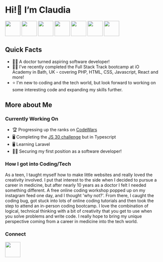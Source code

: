 # <b>Hi!</b>👋 I’m Claudia

<img style="height:50px;" src="https://cdn.jsdelivr.net/gh/devicons/devicon@latest/icons/php/php-original.svg" /> <img style="height:50px;" src="https://cdn.jsdelivr.net/gh/devicons/devicon@latest/icons/html5/html5-original-wordmark.svg" /> <img style="height:50px;" src="https://cdn.jsdelivr.net/gh/devicons/devicon@latest/icons/css3/css3-original-wordmark.svg" /> <img style="height:50px;" src="https://cdn.jsdelivr.net/gh/devicons/devicon@latest/icons/javascript/javascript-original.svg" /> <img style="height:50px;" src="https://cdn.jsdelivr.net/gh/devicons/devicon@latest/icons/react/react-original-wordmark.svg" /> <img style="height:50px;" src="https://cdn.jsdelivr.net/gh/devicons/devicon@latest/icons/typescript/typescript-original.svg" /> <img style="height:50px;" src="https://cdn.jsdelivr.net/gh/devicons/devicon@latest/icons/mysql/mysql-plain-wordmark.svg" />

## Quick Facts
- 👩‍⚕️ A doctor turned aspiring software developer!  
- 👩‍💻 I’ve recently completed the Full Stack Track bootcamp at iO Academy in Bath, UK - covering PHP, HTML, CSS, Javascript, React and more!
- ⭐ I'm new to coding and the tech world, but look forward to working on some interesting code and expanding my skills further.

## More about Me
### Currently Working On
- 🏆 Progressing up the ranks on [CodeWars](https://www.codewars.com/users/claudia-lim)
- 🖥 Completing the [JS 30 challenge](https://javascript30.com/) but in Typescript
- 🖥 Learning Laravel
- 👩‍💻 Securing my first position as a software developer!
### How I got into Coding/Tech
As a teen, I taught myself how to make little websites and really loved the creativity involved. I put that interest to the side when I decided to pursue a career in medicine, but after nearly 10 years as a doctor I felt I needed something different. A free online coding workshop popped up on my instagram feed one day, and I thought 'why not?'. From there, I caught the coding bug, got stuck into lots of online coding tutorials and then took the step to attend an in-person coding bootcamp. 
I love the combination of logical, technical thinking with a bit of creativity that you get to use when you solve problems and write code.
I really hope to bring my unique perspective coming from a career in medicine into the tech world.
### Connect
[<img style="height: 50px;" src="https://cdn.jsdelivr.net/gh/devicons/devicon@latest/icons/linkedin/linkedin-original.svg" />](https://www.linkedin.com/in/claudia-l-26669b279/)



<!---
claudia-lim/claudia-lim is a ✨ special ✨ repository because its `README.md` (this file) appears on your GitHub profile.
You can click the Preview link to take a look at your changes.
--->
